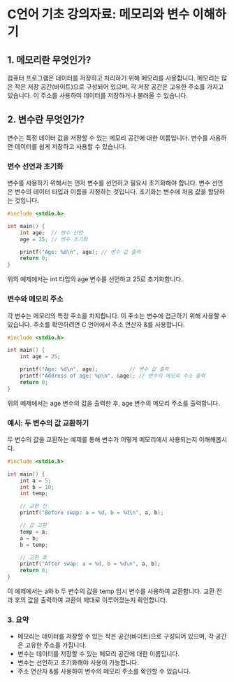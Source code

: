 # C언어 기초 강의자료: 메모리와 변수 이해하기

## 1. 메모리란 무엇인가?

컴퓨터 프로그램은 데이터를 저장하고 처리하기 위해 메모리를 사용합니다. 메모리는 많은 작은 저장 공간(바이트)으로 구성되어 있으며, 각 저장 공간은 고유한 주소를 가지고 있습니다. 이 주소를 사용하여 데이터를 저장하거나 불러올 수 있습니다.

## 2. 변수란 무엇인가?

변수는 특정 데이터 값을 저장할 수 있는 메모리 공간에 대한 이름입니다. 변수를 사용하면 데이터를 쉽게 저장하고 사용할 수 있습니다.

### 변수 선언과 초기화

변수를 사용하기 위해서는 먼저 변수를 선언하고 필요시 초기화해야 합니다. 변수 선언은 변수의 데이터 타입과 이름을 지정하는 것입니다. 초기화는 변수에 처음 값을 할당하는 것입니다.

```c
#include <stdio.h>

int main() {
    int age;  // 변수 선언
    age = 25; // 변수 초기화

    printf("Age: %d\n", age); // 변수 값 출력
    return 0;
}
```

위의 예제에서는 int 타입의 age 변수를 선언하고 25로 초기화합니다.

### 변수와 메모리 주소

각 변수는 메모리의 특정 주소를 차지합니다. 이 주소는 변수에 접근하기 위해 사용할 수 있습니다. 주소를 확인하려면 C 언어에서 주소 연산자 &를 사용합니다.

```c
#include <stdio.h>

int main() {
    int age = 25;

    printf("Age: %d\n", age);          // 변수 값 출력
    printf("Address of age: %p\n", &age); // 변수의 메모리 주소 출력
    return 0;
}
```

위의 예제에서는 age 변수의 값을 출력한 후, age 변수의 메모리 주소를 출력합니다.

### 예시: 두 변수의 값 교환하기

두 변수의 값을 교환하는 예제를 통해 변수가 어떻게 메모리에서 사용되는지 이해해봅시다.

```c
#include <stdio.h>

int main() {
    int a = 5;
    int b = 10;
    int temp;

    // 교환 전
    printf("Before swap: a = %d, b = %d\n", a, b);

    // 값 교환
    temp = a;
    a = b;
    b = temp;

    // 교환 후
    printf("After swap: a = %d, b = %d\n", a, b);
    return 0;
}
```

이 예제에서는 a와 b 두 변수의 값을 temp 임시 변수를 사용하여 교환합니다. 교환 전과 후의 값을 출력하여 교환이 제대로 이루어졌는지 확인합니다.

### 3. 요약

- 메모리는 데이터를 저장할 수 있는 작은 공간(바이트)으로 구성되어 있으며, 각 공간은 고유한 주소를 가집니다.
- 변수는 데이터를 저장할 수 있는 메모리 공간에 대한 이름입니다.
- 변수는 선언하고 초기화해야 사용이 가능합니다.
- 주소 연산자 &를 사용하여 변수의 메모리 주소를 확인할 수 있습니다.
